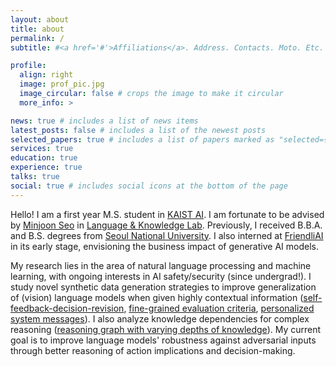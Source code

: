 ```yaml
---
layout: about
title: about
permalink: /
subtitle: #<a href='#'>Affiliations</a>. Address. Contacts. Moto. Etc.

profile:
  align: right
  image: prof_pic.jpg
  image_circular: false # crops the image to make it circular
  more_info: >

news: true # includes a list of news items
latest_posts: false # includes a list of the newest posts
selected_papers: true # includes a list of papers marked as "selected={true}"
services: true
education: true
experience: true
talks: true
social: true # includes social icons at the bottom of the page
---
```


<!-- Write your biography here. Tell the world about yourself. Link to your favorite [subreddit](http://reddit.com). You can put a picture in, too. The code is already in, just name your picture `prof_pic.jpg` and put it in the `img/` folder.

Put your address / P.O. box / other info right below your picture. You can also disable any of these elements by editing `profile` property of the YAML header of your `_pages/about.md`. Edit `_bibliography/papers.bib` and Jekyll will render your [publications page](/al-folio/publications/) automatically.

Link to your social media connections, too. This theme is set up to use [Font Awesome icons](https://fontawesome.com/) and [Academicons](https://jpswalsh.github.io/academicons/), like the ones below. Add your Facebook, Twitter, LinkedIn, Google Scholar, or just disable all of them. -->

Hello! I am a first year M.S. student in [KAIST AI](https://gsai.kaist.ac.kr/). I am fortunate to be advised by [Minjoon Seo](https://seominjoon.github.io/) in [Language & Knowledge Lab](https://LKLab.kaist.ac.kr/). Previously, I received B.B.A. and B.S. degrees from [Seoul National University](https://en.snu.ac.kr/index.html). I also interned at [FriendliAI](https://friendli.ai/) in its early stage, envisioning the business impact of generative AI models.  
  
My research lies in the area of natural language processing and machine learning, with ongoing interests in AI safety/security (since undergrad!). I study novel synthetic data generation strategies to improve generalization of (vision) language models when given highly contextual information ([self-feedback-decision-revision](https://arxiv.org/abs/2311.07362), [fine-grained evaluation criteria](https://arxiv.org/abs/2401.06591), [personalized system messages](https://arxiv.org/abs/2405.17977)). I also analyze knowledge dependencies for complex reasoning ([reasoning graph with varying depths of knowledge](https://arxiv.org/abs/2406.19502)). My current goal is to improve language models' robustness against adversarial inputs through better reasoning of action implications and decision-making.

<!-- Specifically, I am interested in how to guide language models to interpret and synthesize complex, context-rich information. I am also interested in improving safe use of (vision) language models. -->
 <!-- I am also interested in modeling the human context, specifically individual values, behaviors, and preferences. -->
<!-- I have analyzed [hallucinative behavior](https://arxiv.org/abs/2311.07362) and [fine-grained evaluation capabilities](https://arxiv.org/abs/2401.06591) of vision-language models, and recently [proposed a zero-shot alignment method to individual preferences](https://arxiv.org/abs/2405.17977).  -->
